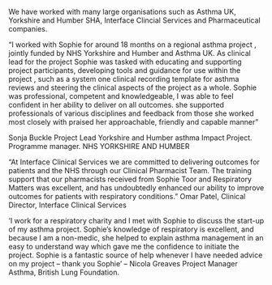 We have worked with many large organisations such as Asthma UK, Yorkshire and Humber SHA, Interface Clincial Services and Pharmaceutical companies.

“I worked with Sophie for around 18 months on a regional  asthma project , jointly funded by NHS Yorkshire and Humber  and Asthma UK. As clinical lead for the project Sophie was tasked with educating and  supporting project participants, developing tools and guidance for use within the project , such as a system one  clinical  recording template for asthma reviews and steering the clinical aspects of the project as  a whole. Sophie was professional, competent and knowledgeable, I was able to feel confident in her ability to deliver on all outcomes. she supported professionals of various disciplines and feedback from those she worked most closely with  praised  her approachable, friendly and capable manner”

Sonja Buckle
Project Lead Yorkshire and Humber asthma Impact Project.
Programme manager.
NHS YORKSHIRE AND HUMBER


“At Interface Clinical Services we are committed to delivering outcomes for patients and the NHS through our Clinical Pharmacist Team. The training support that our pharmacists received from Sophie Toor and Respiratory Matters was excellent, and has undoubtedly enhanced our ability to improve outcomes for patients with respiratory conditions.” Omar Patel, Clinical Director, Interface Clinical Services

‘I work for a respiratory charity and I met with Sophie to discuss the start-up of my asthma project. Sophie’s knowledge of respiratory is excellent, and because I am a non-medic, she helped to explain asthma management in an easy to understand way which gave me the confidence to initiate the project. Sophie is a fantastic source of help whenever I have needed advice on my project – thank you Sophie’ – Nicola Greaves Project Manager Asthma, British Lung Foundation.
